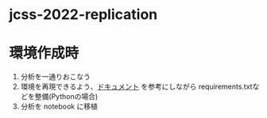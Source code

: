 # jcss-2022-replication

# 環境作成時

1. 分析を一通りおこなう
1. 環境を再現できるよう、[ドキュメント](https://meatwiki.nii.ac.jp/confluence/pages/viewpage.action?pageId=67614937) を参考にしながら
   requirements.txtなどを整備(Pythonの場合)
1. 分析を notebook に移植

